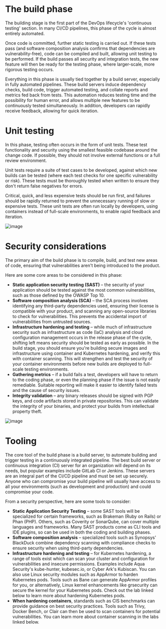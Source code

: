 # The build phase
The building stage is the first part of the DevOps lifecycle's 'continuous testing' section. In many CI/CD pipelines, this phase of the cycle is almost entirely automated.

Once code is committed, further static testing is carried out. If these tests pass (and software composition analysis confirms that dependencies are vulnerability-free), code can be compiled and built, allowing unit testing to be performed. If the build passes all security and integration tests, the new feature will then be ready for the testing phase, where larger-scale, more rigorous testing occurs.

Everything in this phase is usually tied together by a build server, especially in fully automated pipelines. These build servers induce dependency checks, build code, trigger automated testing, and collate reports and metrics fed back from tests. This automation reduces testing time and the possibility for human error, and allows multiple new features to be continuously tested simultaneously. In addition, developers can rapidly receive feedback, allowing for quick iteration.

# Unit testing
In this phase, testing often occurs in the form of unit tests. These test functionality and security using the smallest feasible codebase around the change code. If possible, they should not involve external functions or a full review environment.

Unit tests require a suite of test cases to be developed, against which new builds can be tested (where each test checks for one specific vulnerability or risk). These tests must be thoroughly tested when written to ensure they don't return false negatives for errors.

Critical, quick, and less expensive tests should be run first, and failures should be rapidly returned to prevent the unnecessary running of slow or expensive tests. These unit tests are often run locally by developers, using containers instead of full-scale environments, to enable rapid feedback and iteration.

![image](https://github.com/juzweb/security/assets/2524790/40055739-5acd-46c8-885f-e50291759216)

# Security considerations
The primary aim of the build phase is to compile, build, and test new areas of code, ensuring that vulnerabilities aren't being introduced to the product.

Here are some core areas to be considered in this phase:

- **Static application security testing (SAST)** – the security of your application should be tested against the most common vulnerabilities, such as those defined by the OWASP Top 10.
- **Software composition analysis (SCA)** – the SCA process involves identifying any third-party dependencies used, ensuring their license is compatible with your product, and scanning any open-source libraries to check for vulnerabilities. This prevents the accidental import of vulnerabilities from untrusted sources.
- **Infrastructure hardening and testing** – while much of infrastructure security such as infrastructure as code (IaC) analysis and cloud configuration management occurs in the release phase of the cycle, shifting left means security should be tested as early as possible. In the build stage, you should ensure you're building secure images and infrastructure using container and Kubernetes hardening, and verify this with container scanning. This will strengthen and test the security of your container environments before new builds are deployed to full-scale testing environments.
- **Gathering metrics** – if a build fails a test, developers will have to return to the coding phase, or even the planning phase if the issue is not easily remediable. Suitable reporting will make it easier to identify failed tests and the cause of security issues.
- **Integrity validation** – any binary releases should be signed with PGP keys, and code artifacts stored in private repositories. This can validate the integrity of your binaries, and protect your builds from intellectual property theft.

![image](https://github.com/juzweb/security/assets/2524790/d13a6029-fd1b-4806-8dc6-1b9e222dce5a)

# Tooling
The core tool of the build phase is a build server, to automate building and trigger testing in a continuously integrated pipeline. The best build server or continuous integration (CI) server for an organization will depend on its needs, but popular examples include GitLab CI or Jenkins. These servers are an integral part of the CI/CD pipeline and must be set up securely. Anyone who can compromise your build pipeline will usually have access to all your environments (such as development and production) and could compromise your code.

From a security perspective, here are some tools to consider:

- **Static Application Security Testing** – some SAST tools will be specialized for certain frameworks, such as Brakeman (Ruby on Rails) or Phan (PHP). Others, such as Coverity or SonarQube, can cover multiple languages and frameworks. Many SAST products come as CLI tools and IDE plugins, so can be used in both the coding and building phases.
- **Software composition analysis** – specialized tools such as Synopsys' BlackDuck combine dependency scanning with compliance checks to ensure security when using third-party dependencies.
- **Infrastructure hardening and testing** – for Kubernetes hardening, a range of tools exist which can scan your cluster and configuration for vulnerabilities and insecure permissions. Examples include Aqua Security's kube-hunter, kubesec.io, or Cyber Ark's Kubiscan. You can also use Linux security modules such as AppArmor to harden Kubernetes pods. Tools such as Bane can generate AppArmor profiles for you, or alternatively, Linux kernel enhancements like grsecurity can secure the kernel for your Kubernetes pods. Check out the lab linked below to learn more about hardening Kubernetes pods.
- **When hardening containers**, standards such as CIS benchmarks can provide guidance on best security practices. Tools such as Trivy, Docker Bench, or Clair can then be used to scan containers for potential vulnerabilities. You can learn more about container scanning in the labs linked below.





